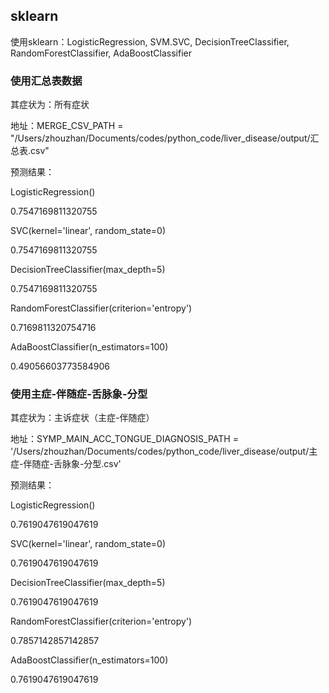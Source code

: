 ## sklearn

使用sklearn：LogisticRegression, SVM.SVC, DecisionTreeClassifier, RandomForestClassifier, AdaBoostClassifier

### 使用汇总表数据

其症状为：所有症状

地址：MERGE_CSV_PATH = "/Users/zhouzhan/Documents/codes/python_code/liver_disease/output/汇总表.csv"


预测结果：

LogisticRegression()

0.7547169811320755

SVC(kernel='linear', random_state=0)

0.7547169811320755

DecisionTreeClassifier(max_depth=5)

0.7547169811320755

RandomForestClassifier(criterion='entropy')

0.7169811320754716

AdaBoostClassifier(n_estimators=100)

0.49056603773584906

### 使用主症-伴随症-舌脉象-分型
其症状为：主诉症状（主症-伴随症）

地址：SYMP_MAIN_ACC_TONGUE_DIAGNOSIS_PATH = '/Users/zhouzhan/Documents/codes/python_code/liver_disease/output/主症-伴随症-舌脉象-分型.csv'


预测结果：

LogisticRegression()

0.7619047619047619

SVC(kernel='linear', random_state=0)

0.7619047619047619

DecisionTreeClassifier(max_depth=5)

0.7619047619047619

RandomForestClassifier(criterion='entropy')

0.7857142857142857

AdaBoostClassifier(n_estimators=100)

0.7619047619047619
